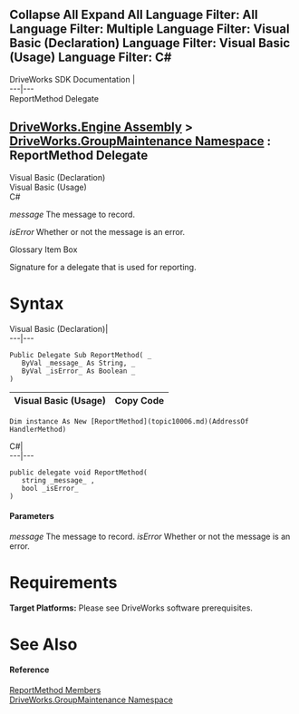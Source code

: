        

 Collapse All Expand All  Language Filter: All  Language Filter: Multiple  Language Filter: Visual Basic (Declaration) Language Filter: Visual Basic (Usage) Language Filter: C#  
---  
DriveWorks SDK Documentation  |   
---|---  
ReportMethod Delegate   
  
[DriveWorks.Engine Assembly](topic2156.md) > [DriveWorks.GroupMaintenance Namespace](topic9628.md) : ReportMethod Delegate  
---  
  
Visual Basic (Declaration)    
Visual Basic (Usage)    
C# 

_message_
    The message to record.

_isError_
    Whether or not the message is an error.

Glossary Item Box

Signature for a delegate that is used for reporting. 

# Syntax

Visual Basic (Declaration)|   
---|---  
      
    
    Public Delegate Sub ReportMethod( _
       ByVal _message_ As String, _
       ByVal _isError_ As Boolean _
    )   
  
Visual Basic (Usage)| Copy Code  
---|---  
      
    
    Dim instance As New [ReportMethod](topic10006.md)(AddressOf HandlerMethod)  
  
C#|   
---|---  
      
    
    public delegate void ReportMethod( 
       string _message_ ,
       bool _isError_
    )  
  
#### Parameters

 _message_
    The message to record.
_isError_
    Whether or not the message is an error.

# Requirements

**Target Platforms:** Please see DriveWorks software prerequisites.

# See Also

#### Reference

[ReportMethod Members](topic10006.md)   
[DriveWorks.GroupMaintenance Namespace](topic9628.md)


